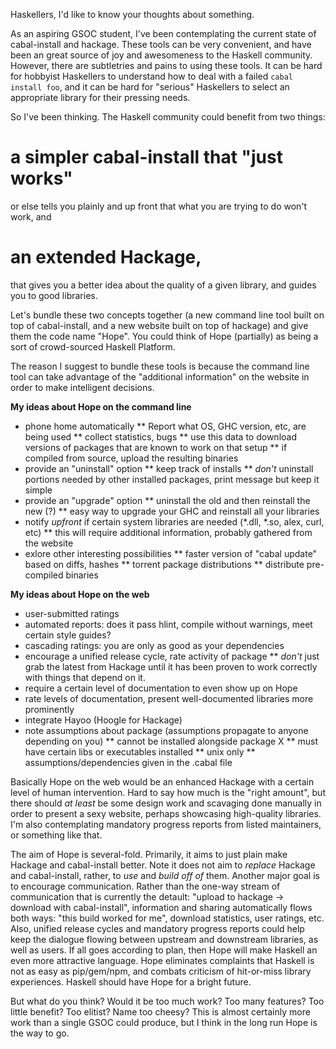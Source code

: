 Haskellers, I'd like to know your thoughts about something.

As an aspiring GSOC student,
I've been contemplating the current state of cabal-install and hackage.
These tools can be very convenient,
and have been an great source of joy and awesomeness to the Haskell community.
However, there are subtletries and pains to using these tools.
It can be hard for hobbyist Haskellers
to understand how to deal with a failed `cabal install foo`,
and it can be hard for "serious" Haskellers
to select an appropriate library for their pressing needs.

So I've been thinking.
The Haskell community could benefit from two things:

# a simpler cabal-install that "just works"
or else tells you plainly and up front
that what you are trying to do won't work, and

# an extended Hackage,
that gives you a better idea about the quality of a given library,
and guides you to good libraries.

Let's bundle these two concepts together
(a new command line tool built on top of cabal-install,
and a new website built on top of hackage)
and give them the code name "Hope".
You could think of Hope (partially) as being
a sort of crowd-sourced Haskell Platform.

The reason I suggest to bundle these tools is because
the command line tool can take advantage of
the "additional information" on the website
in order to make intelligent decisions.

**My ideas about Hope on the command line**

* phone home automatically
** Report what OS, GHC version, etc, are being used
** collect statistics, bugs
** use this data to download versions of packages that are known to work on that setup
** if compiled from source, upload the resulting binaries
* provide an "uninstall" option
** keep track of installs
** *don't* uninstall portions needed by other installed packages, print message but keep it simple
* provide an "upgrade" option
** uninstall the old and then reinstall the new (?)
** easy way to upgrade your GHC and reinstall all your libraries
* notify *upfront* if certain system libraries are needed (*.dll, *.so, alex, curl, etc)
** this will require additional information, probably gathered from the website
* exlore other interesting possibilities
** faster version of "cabal update" based on diffs, hashes
** torrent package distributions
** distribute pre-compiled binaries

**My ideas about Hope on the web**

* user-submitted ratings
* automated reports: does it pass hlint, compile without warnings, meet certain style guides?
* cascading ratings: you are only as good as your dependencies
* encourage a unified release cycle, rate activity of package
** *don't* just grab the latest from Hackage until it has been proven to work correctly with things that depend on it.
* require a certain level of documentation to even show up on Hope
* rate levels of documentation, present well-documented libraries more prominently
* integrate Hayoo (Hoogle for Hackage)
* note assumptions about package (assumptions propagate to anyone depending on you)
** cannot be installed alongside package X
** must have certain libs or executables installed
** unix only
** assumptions/dependencies given in the .cabal file

Basically Hope on the web would be an enhanced Hackage
with a certain level of human intervention.
Hard to say how much is the "right amount",
but there should *at least* be
some design work and scavaging done manually
in order to present a sexy website,
perhaps showcasing high-quality libraries.
I'm also contemplating mandatory progress reports
from listed maintainers,
or something like that.

The aim of Hope is several-fold.
Primarily, it aims to just plain make Hackage and cabal-install better.
Note it does not aim to *replace* Hackage and cabal-install,
rather, to *use* and *build off of* them.
Another major goal is to encourage communication.
Rather than the one-way stream of communication that is currently the detault:
"upload to hackage -> download with cabal-install",
information and sharing automatically flows both ways:
"this build worked for me",
download statistics,
user ratings, etc.
Also, unified release cycles and mandatory progress reports could help
keep the dialogue flowing between upstream and downstream libraries,
as well as users.
If all goes according to plan,
then Hope will make Haskell an even more attractive language.
Hope eliminates complaints that Haskell is not as easy as pip/gem/npm,
and combats criticism of hit-or-miss library experiences.
Haskell should have Hope for a bright future.

But what do you think?
Would it be too much work?
Too many features?
Too little benefit?
Too elitist?
Name too cheesy?
This is almost certainly more work
than a single GSOC could produce,
but I think in the long run
Hope is the way to go.
